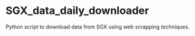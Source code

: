 # SGX_data_daily_downloader

Python script to download data from SGX using web scrapping techniques.
